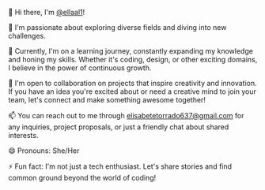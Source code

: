 👋 Hi there, I'm [@ellaal1](https://github.com/ellaal1)!

👀 I'm passionate about exploring diverse fields and diving into new challenges.

🌱 Currently, I'm on a learning journey, constantly expanding my knowledge and honing my skills. Whether it's coding, design, or other exciting domains, I believe in the power of continuous growth.

💞️ I'm open to collaboration on projects that inspire creativity and innovation. If you have an idea you're excited about or need a creative mind to join your team, let's connect and make something awesome together!

📫 You can reach out to me through [elisabetetorrado637@gmail.com](mailto:elisabetetorrado637@gmail.com) for any inquiries, project proposals, or just a friendly chat about shared interests.

😄 Pronouns: She/Her

⚡ Fun fact: I'm not just a tech enthusiast. Let's share stories and find common ground beyond the world of coding!
